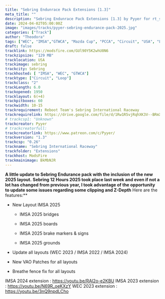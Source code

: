 ```yaml
---
title: "Sebring Endunrace Pack Extensions [1.3]"
meta_title: ""
description: "Sebring Endunrace Pack Extensions [1.3] by Pyyer for rt_sebring assetto corsa"
date: 2024-04-02T05:00:00Z
image: "images/tracks/pyyer-sebring-endurance-pack-2025.jpg"
categories: ["Track"]
author: "Theodora"
tags: ["WEC", "IMSA","GTWCA", "Mazda Cup", "PCCA", "Circuit", "USA", "Loop", "2025"]
draft: false
tracklink: https://modsfire.com/GUl90Y5K2whU0N6
trackzipsize: "129 MB"
tracklocation: USA
trackimage: sebring
trackcity: Sebring
trackhosted: [ "IMSA", "WEC", "GTWCA"]
tracktype: ["Circuit", "Loop"]
trackclass: "2" 
trackLength: 6.0
trackopened: 1950
tracklayout: 6(+4)
trackpitboxes: 60
trackwidth: 10-15
trackrequirement: Reboot Team's Sebring International Raceway
trackrequirelink: https://drive.google.com/file/d/1Rw1R5vjRqhXK3V--BRmXw71UP_ET1MPh/
# trackcsp1: "Unknown"
trackcreator: Pyyer
# trackcreatorfull: 
trackcreatorlink: https://www.patreon.com/c/Pyyer/
trackversion: "1.3"
trackcsp: "0.26"
trackname: "Sebring International Raceway"
trackfolder: "Extensions"
trackhost: ModsFire
trackmainimage: BkMbNJR
---
```


**A little update to Sebring Endurance pack with the inclusion of the new 2025 layout.** 
**Sebring 12 Hours 2025 took place last week and even if not a lot has changed from previous year, I took advantage of the opportunity to update some issues regarding some clipping and Z-Depth**
Here are the features:**

- New Layout IMSA 2025

  - IMSA 2025 bridges

  - IMSA 2025 boards

  - IMSA 2025 brake markers & signs

  - IMSA 2025 grounds

- Update all layouts (WEC 2023 / IMSA 2022 / IMSA 2024)

- New VAO Patches for all layouts

- Breathe fence fix for all layouts


IMSA 2024 extension : https://youtu.be/RAl2o-e2KBU
IMSA 2023 extension : https://youtu.be/N69R_oeKXzY
WEC 2023 extension : https://youtu.be/3nQ9npdLCho
